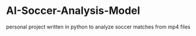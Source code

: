 # AI-Soccer-Analysis-Model
personal project written in python to analyze soccer matches from mp4 files
